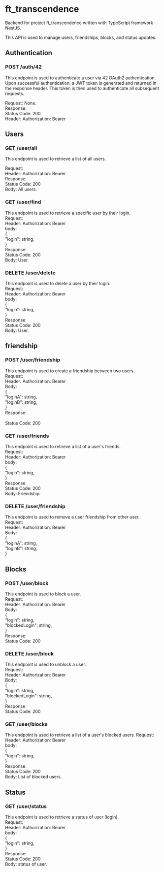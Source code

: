 # ft_transcendence</br>
Backend for project ft_transcendence written with TypeScript framework NestJS.</br>

This API is used to manage users, friendships, blocks, and status updates.</br>

## Authentication</br>
### POST /auth/42</br>

This endpoint is used to authenticate a user via 42 OAuth2 authentication. Upon successful authentication, a JWT token is generated and returned in the response header. This token is then used to authenticate all subsequent requests.

Request: None.</br>
Response:</br>
    Status Code: 200</br>
    Header: Authorization: Bearer <JWT Token></br>


## Users</br>
### GET /user/all</br>

This endpoint is used to retrieve a list of all users.</br>

Request:</br>
    Header: Authorization: Bearer <JWT Token></br>
Response:</br>
    Status Code: 200</br>
    Body: All users.</br>

### GET /user/find</br>

This endpoint is used to retrieve a specific user by their login.</br>
Request:</br>
    Header: Authorization: Bearer <JWT Token></br>
    body:     
    {</br>
        "login": string,</br>
    }</br>
Response:</br>
    Status Code: 200</br>
    Body: User.</br>

### DELETE /user/delete</br>
This endpoint is used to delete a user by their login.</br>
Request:</br>
    Header: Authorization: Bearer <JWT Token></br>
    body:     
    {</br>
        "login": string,</br>
    }</br>
Response:</br>
    Status Code: 200</br>
    Body: User.</br>

## friendship</br>

### POST /user/friendship</br>
This endpoint is used to create a friendship between two users.</br>
Request:</br>
    Header: Authorization: Bearer <JWT Token></br>
    Body:</br>
    {</br>
        "loginA": string,</br>
        "loginB": string,</br>
    }</br>
Response:</br>  
    Status Code: 200</br>

### GET /user/friends</br>
This endpoint is used to retrieve a list of a user's friends.</br>
Request:</br>
    Header: Authorization: Bearer <JWT Token></br>
    body:     
    {</br>
        "login": string,</br>
    }</br>
Response:</br>
    Status Code: 200</br>
    Body: Friendship.</br>

### DELETE /user/friendship</br>
This endpoint is used to remove a user friendship from other user.</br>
Request:</br>
    Header: Authorization: Bearer <JWT Token></br>
    Body:</br>
    {</br>
        "loginA": string,</br>
        "loginB": string,</br>
    }</br>

## Blocks</br>
### POST /user/block</br>
This endpoint is used to block a user.</br>
Request:</br>
    Header: Authorization: Bearer <JWT Token></br>
    Body:</br>
    {</br>
        "login": string,</br>
        "blockedLogin": string,</br>
    }</br>
Response:</br>
    Status Code: 200</br>   

### DELETE /user/block</br>
This endpoint is used to unblock a user.</br>
Request:</br>
    Header: Authorization: Bearer <JWT Token></br>
    Body:</br>
    {</br>
        "login": string,</br>
        "blockedLogin": string,</br>
    }</br>
Response:</br>
    Status Code: 200</br>

### GET /user/blocks
This endpoint is used to retrieve a list of a user's blocked users.
Request:</br>
    Header: Authorization: Bearer <JWT Token></br>
    body:     
    {</br>
        "login": string,</br>
    }</br>
Response:</br>
    Status Code: 200</br>
    Body: List of blocked users.</br>

## Status
### GET /user/status</br>
This endpoint is used to retrieve a status of user (login).</br>
Request:</br>
    Header: Authorization: Bearer <JWT Token>.</br>
    body:     
    {</br>
        "login": string,</br>
    }</br>
Response:</br>
    Status Code: 200</br>
    Body: status of user.</br>


